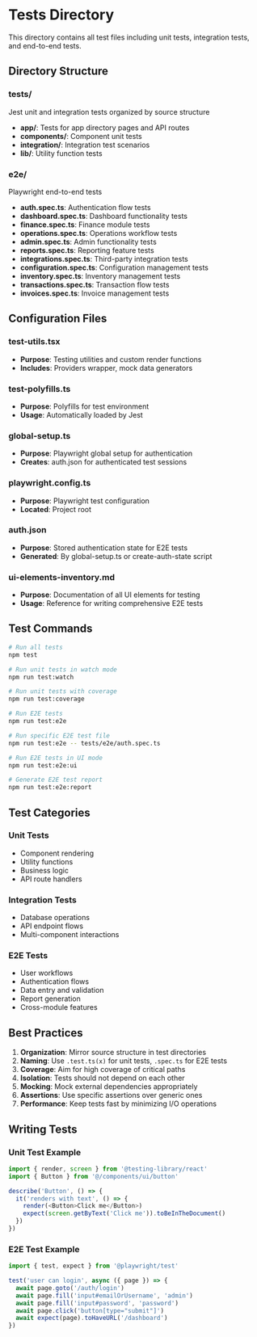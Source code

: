 # Tests Directory

This directory contains all test files including unit tests, integration tests, and end-to-end tests.

## Directory Structure

### __tests__/
Jest unit and integration tests organized by source structure
- **app/**: Tests for app directory pages and API routes
- **components/**: Component unit tests
- **integration/**: Integration test scenarios
- **lib/**: Utility function tests

### e2e/
Playwright end-to-end tests
- **auth.spec.ts**: Authentication flow tests
- **dashboard.spec.ts**: Dashboard functionality tests
- **finance.spec.ts**: Finance module tests
- **operations.spec.ts**: Operations workflow tests
- **admin.spec.ts**: Admin functionality tests
- **reports.spec.ts**: Reporting feature tests
- **integrations.spec.ts**: Third-party integration tests
- **configuration.spec.ts**: Configuration management tests
- **inventory.spec.ts**: Inventory management tests
- **transactions.spec.ts**: Transaction flow tests
- **invoices.spec.ts**: Invoice management tests

## Configuration Files

### test-utils.tsx
- **Purpose**: Testing utilities and custom render functions
- **Includes**: Providers wrapper, mock data generators

### test-polyfills.ts
- **Purpose**: Polyfills for test environment
- **Usage**: Automatically loaded by Jest

### global-setup.ts
- **Purpose**: Playwright global setup for authentication
- **Creates**: auth.json for authenticated test sessions

### playwright.config.ts
- **Purpose**: Playwright test configuration
- **Located**: Project root

### auth.json
- **Purpose**: Stored authentication state for E2E tests
- **Generated**: By global-setup.ts or create-auth-state script

### ui-elements-inventory.md
- **Purpose**: Documentation of all UI elements for testing
- **Usage**: Reference for writing comprehensive E2E tests

## Test Commands

```bash
# Run all tests
npm test

# Run unit tests in watch mode
npm run test:watch

# Run unit tests with coverage
npm run test:coverage

# Run E2E tests
npm run test:e2e

# Run specific E2E test file
npm run test:e2e -- tests/e2e/auth.spec.ts

# Run E2E tests in UI mode
npm run test:e2e:ui

# Generate E2E test report
npm run test:e2e:report
```

## Test Categories

### Unit Tests
- Component rendering
- Utility functions
- Business logic
- API route handlers

### Integration Tests
- Database operations
- API endpoint flows
- Multi-component interactions

### E2E Tests
- User workflows
- Authentication flows
- Data entry and validation
- Report generation
- Cross-module features

## Best Practices

1. **Organization**: Mirror source structure in test directories
2. **Naming**: Use `.test.ts(x)` for unit tests, `.spec.ts` for E2E tests
3. **Coverage**: Aim for high coverage of critical paths
4. **Isolation**: Tests should not depend on each other
5. **Mocking**: Mock external dependencies appropriately
6. **Assertions**: Use specific assertions over generic ones
7. **Performance**: Keep tests fast by minimizing I/O operations

## Writing Tests

### Unit Test Example
```typescript
import { render, screen } from '@testing-library/react'
import { Button } from '@/components/ui/button'

describe('Button', () => {
  it('renders with text', () => {
    render(<Button>Click me</Button>)
    expect(screen.getByText('Click me')).toBeInTheDocument()
  })
})
```

### E2E Test Example
```typescript
import { test, expect } from '@playwright/test'

test('user can login', async ({ page }) => {
  await page.goto('/auth/login')
  await page.fill('input#emailOrUsername', 'admin')
  await page.fill('input#password', 'password')
  await page.click('button[type="submit"]')
  await expect(page).toHaveURL('/dashboard')
})
```